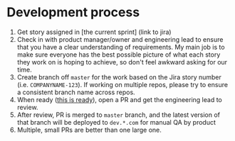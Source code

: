 # Development process

1. Get story assigned in [the current sprint] (link to jira)
2. Check in with product manager/owner and engineering lead to ensure that you have a clear understanding of requirements. My main job is to make sure everyone has the best possible picture of what each story they work on is hoping to achieve, so don't feel awkward asking for our time.
3. Create branch off `master` for the work based on the Jira story number (i.e. `COMPANYNAME-123`). If working on multiple repos, please try to ensure a consistent branch name across repos.
4. When ready ([this is ready](./definition-of-done.md)), open a PR and get the engineering lead to review.
5. After review, PR is merged to `master` branch, and the latest version of that branch will be deployed to `dev.*.com` for manual QA by product
6. Multiple, small PRs are better than one large one.

